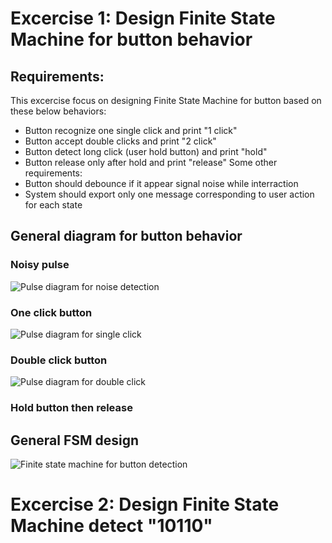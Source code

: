 # Excercise 1: Design Finite State Machine for button behavior
## Requirements: 
This excercise focus on designing Finite State Machine for button based on these below behaviors:
- Button recognize one single click and print "1 click"
- Button accept double clicks and print "2 click"
- Button detect long click (user hold button) and print "hold"
- Button release only after hold and print "release"
Some other requirements:
- Button should debounce if it appear signal noise while interraction
- System should export only one message corresponding to user action for each state
## General diagram for button behavior
### Noisy pulse
![Pulse diagram for noise detection](https://github.com/PDucMinh/CCpp-Advance/assets/98310838/7d16d1aa-f577-44a2-b479-1672e97bc12c)

### One click button
![Pulse diagram for single click](https://github.com/PDucMinh/CCpp-Advance/assets/98310838/ee96d639-ef4a-4632-a1dd-8a5683bc497f)

### Double click button
![Pulse diagram for double click](https://github.com/PDucMinh/CCpp-Advance/assets/98310838/2661f53e-c8b6-44dc-bba4-38004cb79f05)


### Hold button then release

## General FSM design
![Finite state machine for button detection](https://www.plantuml.com/plantuml/png/XPB1ReGm34Jl_WfhpqK2LxrK5Lgff_v3BmWYWHe28icXVz-rWpU8fjtRQDuOUu2h3zqMucnXd0Q3Pbx3Dmx6zzkqXcbn0BT0C7Zv6AovOEUHnTrqKn2JXPeDzdRglyH_PzKeeKHyHgHeNEmWDWirDsDDvzFQNIloux85Z4uUY8r4V6pAc7PC07mzLd6jMXJvYlNkjLBYPZG0egf3HfqSma-70T_mkPvzfgblvctYa7o9-CYyrlcNcWDthWiqqFuEy1lI3SN0-GXT0ZuU0iI1fzH1i59joApDx7ZyFsDr7jFUj8_I7xtfKMzwr9jEjKwzUP8J-XFnccpgS_dzb3RbebJ-nfcNYYeijqmKz33zv-1gt11d-mC0)


# Excercise 2: Design Finite State Machine detect "10110"